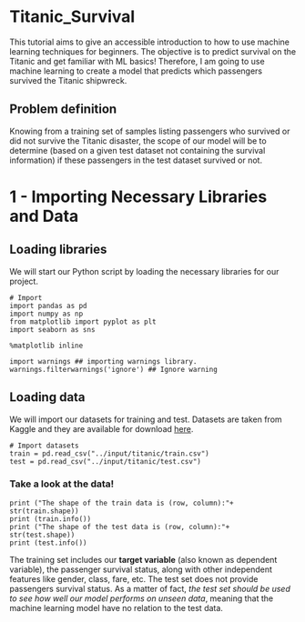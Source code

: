 # Titanic_Survival
This tutorial aims to give an accessible introduction to how to use machine learning techniques for beginners.
The objective is to predict survival on the Titanic and get familiar with ML basics! Therefore, I am going to use machine learning to create a model that predicts which passengers survived the Titanic shipwreck.

## Problem definition
Knowing from a training set of samples listing passengers who survived or did not survive the Titanic disaster, the scope of our model will be to determine (based on a given test dataset not containing the survival information) if these passengers in the test dataset survived or not.

# 1 - Importing Necessary Libraries and Data
## Loading libraries
We will start our Python script by loading the necessary libraries for our project.
```
# Import
import pandas as pd
import numpy as np
from matplotlib import pyplot as plt
import seaborn as sns

%matplotlib inline

import warnings ## importing warnings library. 
warnings.filterwarnings('ignore') ## Ignore warning
```
## Loading data
We will import our datasets for training and test. Datasets are taken from Kaggle and they are available for download [here](https://www.kaggle.com/c/titanic/data).
```
# Import datasets
train = pd.read_csv("../input/titanic/train.csv")
test = pd.read_csv("../input/titanic/test.csv")
```
### Take a look at the data!
```
print ("The shape of the train data is (row, column):"+ str(train.shape))
print (train.info())
print ("The shape of the test data is (row, column):"+ str(test.shape))
print (test.info())
```
The training set includes our **target variable** (also known as dependent variable), the passenger survival status, along with other independent features like gender, class, fare, etc.
The test set does not provide passengers survival status. As a matter of fact, *the test set should be used to see how well our model performs on unseen data*, meaning that the  machine learning model have no relation to the test data.
